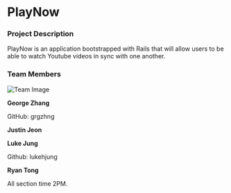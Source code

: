 # PlayNow

### Project Description
PlayNow is an application bootstrapped with Rails that will allow users to be able to watch Youtube videos in sync with one another.

### Team Members
![Team Image](https://github.com/scalableinternetservices/play-now/blob/master/app/assets/images/team.jpg)

**George Zhang**

GitHub: grgzhng


**Justin Jeon**

**Luke Jung**

Github: lukehjung

**Ryan Tong**


All section time 2PM.

